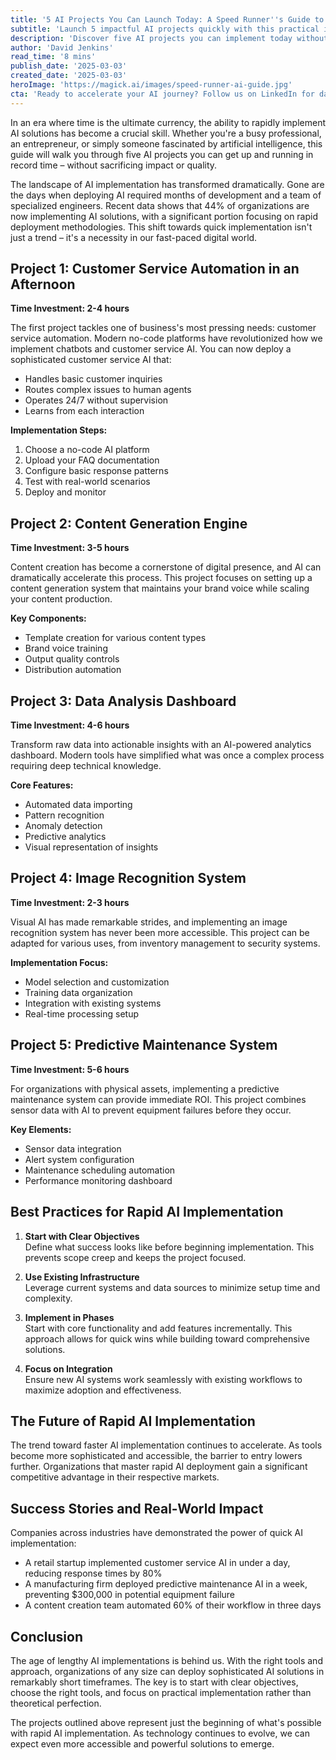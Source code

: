 ```yaml
---
title: '5 AI Projects You Can Launch Today: A Speed Runner''s Guide to Artificial Intelligence'
subtitle: 'Launch 5 impactful AI projects quickly with this practical implementation guide'
description: 'Discover five AI projects you can implement today without extensive technical expertise. From customer service automation to predictive maintenance systems, learn how to leverage modern AI tools for rapid deployment and immediate impact in your organization.'
author: 'David Jenkins'
read_time: '8 mins'
publish_date: '2025-03-03'
created_date: '2025-03-03'
heroImage: 'https://magick.ai/images/speed-runner-ai-guide.jpg'
cta: 'Ready to accelerate your AI journey? Follow us on LinkedIn for daily insights, implementation tips, and the latest developments in rapid AI deployment. Join a community of forward-thinking professionals who are revolutionizing their industries through practical AI solutions!'
---
```


In an era where time is the ultimate currency, the ability to rapidly implement AI solutions has become a crucial skill. Whether you're a busy professional, an entrepreneur, or simply someone fascinated by artificial intelligence, this guide will walk you through five AI projects you can get up and running in record time – without sacrificing impact or quality.

The landscape of AI implementation has transformed dramatically. Gone are the days when deploying AI required months of development and a team of specialized engineers. Recent data shows that 44% of organizations are now implementing AI solutions, with a significant portion focusing on rapid deployment methodologies. This shift towards quick implementation isn't just a trend – it's a necessity in our fast-paced digital world.

## Project 1: Customer Service Automation in an Afternoon
**Time Investment: 2-4 hours**

The first project tackles one of business's most pressing needs: customer service automation. Modern no-code platforms have revolutionized how we implement chatbots and customer service AI. You can now deploy a sophisticated customer service AI that:
- Handles basic customer inquiries
- Routes complex issues to human agents
- Operates 24/7 without supervision
- Learns from each interaction

**Implementation Steps:**
1. Choose a no-code AI platform
2. Upload your FAQ documentation
3. Configure basic response patterns
4. Test with real-world scenarios
5. Deploy and monitor

## Project 2: Content Generation Engine
**Time Investment: 3-5 hours**

Content creation has become a cornerstone of digital presence, and AI can dramatically accelerate this process. This project focuses on setting up a content generation system that maintains your brand voice while scaling your content production.

**Key Components:**
- Template creation for various content types
- Brand voice training
- Output quality controls
- Distribution automation

## Project 3: Data Analysis Dashboard
**Time Investment: 4-6 hours**

Transform raw data into actionable insights with an AI-powered analytics dashboard. Modern tools have simplified what was once a complex process requiring deep technical knowledge.

**Core Features:**
- Automated data importing
- Pattern recognition
- Anomaly detection 
- Predictive analytics
- Visual representation of insights

## Project 4: Image Recognition System
**Time Investment: 2-3 hours**

Visual AI has made remarkable strides, and implementing an image recognition system has never been more accessible. This project can be adapted for various uses, from inventory management to security systems.

**Implementation Focus:**
- Model selection and customization
- Training data organization
- Integration with existing systems
- Real-time processing setup

## Project 5: Predictive Maintenance System
**Time Investment: 5-6 hours**

For organizations with physical assets, implementing a predictive maintenance system can provide immediate ROI. This project combines sensor data with AI to prevent equipment failures before they occur.

**Key Elements:**
- Sensor data integration
- Alert system configuration
- Maintenance scheduling automation
- Performance monitoring dashboard

## Best Practices for Rapid AI Implementation

1. **Start with Clear Objectives**  
Define what success looks like before beginning implementation. This prevents scope creep and keeps the project focused.

2. **Use Existing Infrastructure**  
Leverage current systems and data sources to minimize setup time and complexity.

3. **Implement in Phases**  
Start with core functionality and add features incrementally. This approach allows for quick wins while building toward comprehensive solutions.

4. **Focus on Integration**  
Ensure new AI systems work seamlessly with existing workflows to maximize adoption and effectiveness.

## The Future of Rapid AI Implementation

The trend toward faster AI implementation continues to accelerate. As tools become more sophisticated and accessible, the barrier to entry lowers further. Organizations that master rapid AI deployment gain a significant competitive advantage in their respective markets.

## Success Stories and Real-World Impact

Companies across industries have demonstrated the power of quick AI implementation:
- A retail startup implemented customer service AI in under a day, reducing response times by 80%
- A manufacturing firm deployed predictive maintenance AI in a week, preventing $300,000 in potential equipment failure
- A content creation team automated 60% of their workflow in three days

## Conclusion

The age of lengthy AI implementations is behind us. With the right tools and approach, organizations of any size can deploy sophisticated AI solutions in remarkably short timeframes. The key is to start with clear objectives, choose the right tools, and focus on practical implementation rather than theoretical perfection.

The projects outlined above represent just the beginning of what's possible with rapid AI implementation. As technology continues to evolve, we can expect even more accessible and powerful solutions to emerge.